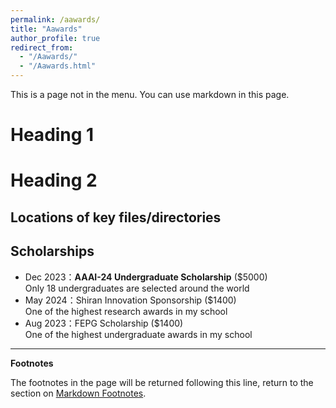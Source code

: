 ```yaml
---
permalink: /aawards/
title: "Aawards"
author_profile: true
redirect_from: 
  - "/Aawards/"
  - "/Aawards.html"
---
```


This is a page not in the menu. You can use markdown in this page.

Heading 1
======

Heading 2
======

## Locations of key files/directories

## Scholarships

- Dec 2023：**AAAI-24 Undergraduate Scholarship** ($5000)<br>Only 18 undergraduates are selected around the world
- May 2024：Shiran Innovation Sponsorship ($1400)<br>One of the highest research awards in my school
- Aug 2023：FEPG Scholarship ($1400)<br>One of the highest undergraduate awards in my school

***
**Footnotes**

The footnotes in the page will be returned following this line, return to the section on <a href="#footnotes">Markdown Footnotes</a>.


